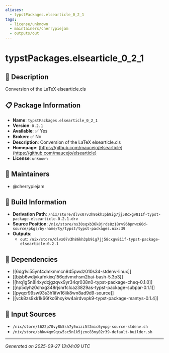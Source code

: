 ```yaml
---
aliases:
  - typstPackages.elsearticle_0_2_1
tags:
  - license/unknown
  - maintainers/cherrypiejam
  - outputs/out
---
```


# typstPackages.elsearticle_0_2_1

## 📝 Description

Conversion of the LaTeX elsearticle.cls

## 📋 Package Information

- **Name**: `typstPackages.elsearticle_0_2_1`
- **Version**: `0.2.1`
- **Available**: ✅ Yes
- **Broken**: ✅ No
- **Description**: Conversion of the LaTeX elsearticle.cls
- **Homepage**: [https://github.com/maucejo/elsearticle](https://github.com/maucejo/elsearticle)
- **License**: `unknown`
## 👥 Maintainers

- @cherrypiejam


## 🔧 Build Information

- **Derivation Path**: `/nix/store/dlvx07v3h86kh3pb9ig7jj58cxgv811f-typst-package-elsearticle-0.2.1.drv`
- **Source Position**: `/nix/store/ns30sqxb36k8jrds8z18rv96bpnwc60d-source/pkgs/by-name/ty/typst/typst-packages.nix:39`
- **Outputs**:
  - `out`:  `/nix/store/dlvx07v3h86kh3pb9ig7jj58cxgv811f-typst-package-elsearticle-0.2.1`

## 🔗 Dependencies

- [[6dg1vi55ynf4dmkmmcn945pwdz010s34-stdenv-linux]]
- [[bjsb6wdjykafnkixq156qdvmxhsm2bai-bash-5.3p3]]
- [[hrq1g5n8l4xydcjgzqvx9yr34qr038n0-typst-package-cheq-0.1.0]]
- [[np5dyhz0chxg348rjsnrfclcaz3829as-typst-package-subpar-0.1.1]]
- [[pyqcr99sw93s3h1ifw16iik8wn8ad9d9-source]]
- [[vck8zs9xk1k66fkc6hxykw4airdvxpk9-typst-package-mantys-0.1.4]]

## 📁 Input Sources

- `/nix/store/l622p70vy8k5sh7y5wizi5f2mic6ynpg-source-stdenv.sh`
- `/nix/store/shkw4qm9qcw5sc5n1k5jznc83ny02r39-default-builder.sh`

---
*Generated on 2025-09-27 13:04:09 UTC*
